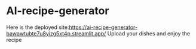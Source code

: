 # AI-recipe-generator
Here is the deployed site:https://ai-recipe-generator-bawawtubte7u8yizg5xt4p.streamlit.app/
Upload your dishes and enjoy the recipe

